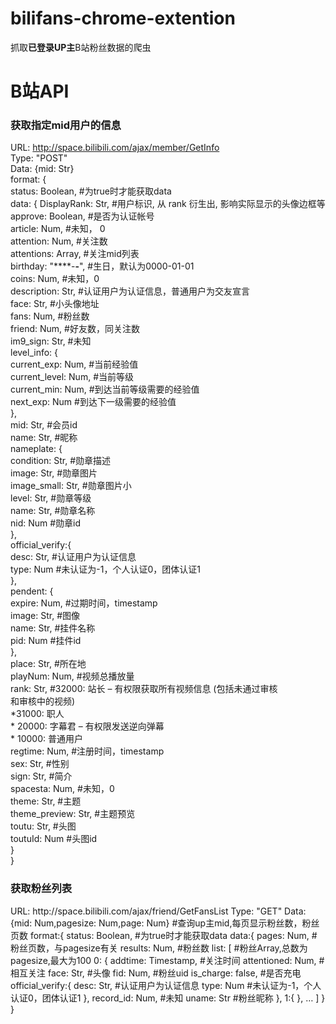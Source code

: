 # bilifans-chrome-extention
抓取<b style="">已登录UP主</b>B站粉丝数据的爬虫
# B站API
<h3>获取指定mid用户的信息</h3>

URL: http://space.bilibili.com/ajax/member/GetInfo  
Type: "POST"  
Data: {mid: Str}  
format: {  
	status: Boolean,                             #为true时才能获取data  
	data: {
		DisplayRank: Str,                          #用户标识, 从 rank 衍生出, 影响实际显示的头像边框等  
		approve: Boolean,                          #是否为认证帐号  
		article: Num,                              #未知，  0  
		attention: Num,                            #关注数  
		attentions: Array,                         #关注mid列表  
		birthday: "****-**-**",                    #生日，默认为0000-01-01  
		coins: Num,                                #未知，0  
		description: Str,                          #认证用户为认证信息，普通用户为交友宣言  
		face: Str,                                 #小头像地址  
		fans: Num,                                 #粉丝数  
		friend: Num,                               #好友数，同关注数  
		im9_sign: Str,                             #未知  
		level_info: {  
			current_exp: Num,                        #当前经验值  
			current_level: Num,                      #当前等级  
			current_min: Num,                        #到达当前等级需要的经验值  
			next_exp: Num                            #到达下一级需要的经验值  
			},  
		mid: Str,                                  #会员id  
		name: Str,                                 #昵称  
		nameplate: {  
			condition: Str,                          #勋章描述  
			image: Str,                              #勋章图片  
			image_small: Str,                        #勋章图片小  
			level: Str,                              #勋章等级  
			name: Str,                               #勋章名称  
			nid: Num                                 #勋章id  
			},  
		official_verify:{  
			desc: Str,                               #认证用户为认证信息  
			type: Num                                #未认证为-1，个人认证0，团体认证1  
			},  
		pendent: {  
			expire: Num,                             #过期时间，timestamp  
			image: Str,                              #图像  
			name: Str,                               #挂件名称  
			pid: Num                                 #挂件id  
			},  
		place: Str,                                #所在地  
		playNum: Num,                              #视频总播放量  
		rank: Str,                                 #32000: 站长 – 有权限获取所有视频信息 (包括未通过审核  
                                                               和审核中的视频)   
                                                               *31000: 职人   
                                                               * 20000: 字幕君 – 有权限发送逆向弹幕   
                                                               * 10000: 普通用户  
		regtime: Num,                              #注册时间，timestamp  
		sex: Str,                                        #性别  
		sign: Str,                                       #简介     
		spacesta: Num,                             #未知，0  
		theme: Str,                                #主题  
		theme_preview: Str,                        #主题预览  
		toutu: Str,                                #头图  
		toutuId: Num                               #头图id  
	}  
}  

<h3>获取粉丝列表</h3>  
URL: http://space.bilibili.com/ajax/friend/GetFansList  
Type: "GET"   
Data: {mid: Num,pagesize: Num,page: Num}           #查询up主mid,每页显示粉丝数，粉丝页数  
format:{  
	status: Boolean,                                 #为true时才能获取data  
	data:{  
		pages: Num,                                    #粉丝页数，与pagesize有关  
		results: Num,                                  #粉丝数  
		list: [                                        #粉丝Array,总数为pagesize,最大为100  
			0: {  
				addtime: Timestamp,      							     #关注时间
				attentioned: Num,        									 #相互关注
				face: Str,               									 #头像
				fid: Num,                									 #粉丝uid
				is_charge: false,        									 #是否充电
				official_verify:{
					desc: Str,       												 #认证用户为认证信息
					type: Num        												 #未认证为-1，个人认证0，团体认证1
				},
				record_id: Num,         									 #未知
				uname: Str               									 #粉丝昵称
			},
			1:{
			},
			…
		]
	}
}
